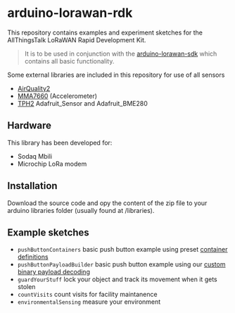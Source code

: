# arduino-lorawan-rdk

This repository contains examples and experiment sketches for the AllThingsTalk LoRaWAN Rapid Development Kit.

> It is to be used in conjunction with the [arduino-lorawan-sdk](https://github.com/allthingstalk/arduino-lorawan-sdk) which contains all basic functionality.

Some external libraries are included in this repository for use of all sensors
* [AirQuality2](https://github.com/MikeHg/AirQualitySensor/tree/d6cadaf21c6beae99fdd65bb037424ce6f855db1)
* [MMA7660](https://github.com/Seeed-Studio/Accelerometer_MMA7660) (Accelerometer)
* [TPH2](http://support.sodaq.com/sodaq-one/tph-v2/) Adafruit_Sensor and Adafruit_BME280

## Hardware

This library has been developed for:

- Sodaq Mbili
- Microchip LoRa modem

## Installation

Download the source code and opy the content of the zip file to your arduino libraries folder (usually found at <arduinosketchfolder>/libraries).

## Example sketches

* `pushButtonContainers` basic push button example using preset [container definitions](http://docs.allthingstalk.com/developers/data/default-payload-conversion/)
* `pushButtonPayloadBuilder` basic push button example using our [custom binary payload decoding](http://docs.allthingstalk.com/developers/data/custom-payload-conversion/)
* `guardYourStuff` lock your object and track its movement when it gets stolen
* `countVisits` count visits for facility maintanence
* `environmentalSensing` measure your environment